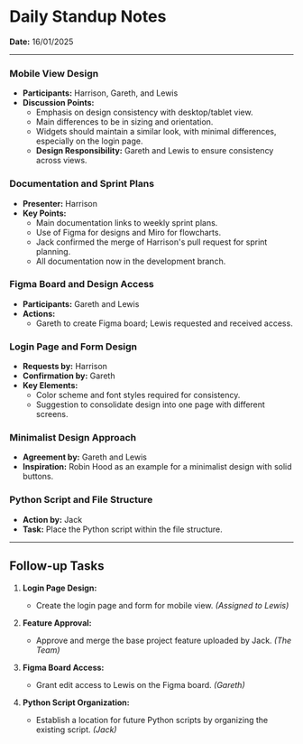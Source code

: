 # Daily Standup Notes

**Date:** 16/01/2025

---

### Mobile View Design

- **Participants:** Harrison, Gareth, and Lewis
- **Discussion Points:**
  - Emphasis on design consistency with desktop/tablet view.
  - Main differences to be in sizing and orientation.
  - Widgets should maintain a similar look, with minimal differences, especially on the login page.
  - **Design Responsibility:** Gareth and Lewis to ensure consistency across views.

### Documentation and Sprint Plans

- **Presenter:** Harrison
- **Key Points:**
  - Main documentation links to weekly sprint plans.
  - Use of Figma for designs and Miro for flowcharts.
  - Jack confirmed the merge of Harrison's pull request for sprint planning.
  - All documentation now in the development branch.

### Figma Board and Design Access

- **Participants:** Gareth and Lewis
- **Actions:**
  - Gareth to create Figma board; Lewis requested and received access.

### Login Page and Form Design

- **Requests by:** Harrison
- **Confirmation by:** Gareth
- **Key Elements:**
  - Color scheme and font styles required for consistency.
  - Suggestion to consolidate design into one page with different screens.

### Minimalist Design Approach

- **Agreement by:** Gareth and Lewis
- **Inspiration:** Robin Hood as an example for a minimalist design with solid buttons.

### Python Script and File Structure

- **Action by:** Jack
- **Task:** Place the Python script within the file structure.

---

## Follow-up Tasks

1. **Login Page Design:**
   - Create the login page and form for mobile view. *(Assigned to Lewis)*

2. **Feature Approval:**
   - Approve and merge the base project feature uploaded by Jack. *(The Team)*

3. **Figma Board Access:**
   - Grant edit access to Lewis on the Figma board. *(Gareth)*

4. **Python Script Organization:**
   - Establish a location for future Python scripts by organizing the existing script. *(Jack)*
